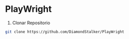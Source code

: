 # PlayWright

1. Clonar Repositorio
```bash
git clone https://github.com/DiamondStalker/PlayWright
```